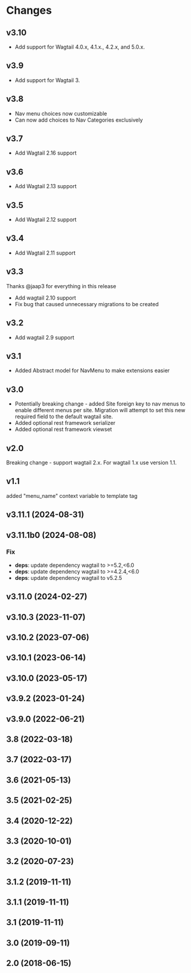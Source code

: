 # Changes

## v3.10

- Add support for Wagtail 4.0.x, 4.1.x., 4.2.x, and 5.0.x.

## v3.9

- Add support for Wagtail 3.

## v3.8

- Nav menu choices now customizable
- Can now add choices to Nav Categories exclusively

## v3.7

- Add Wagtail 2.16 support

## v3.6

- Add Wagtail 2.13 support


## v3.5

- Add Wagtail 2.12 support

## v3.4

- Add Wagtail 2.11 support

## v3.3

Thanks @jaap3 for everything in this release

- Add wagtail 2.10 support
- Fix bug that caused unnecessary migrations to be created

## v3.2

- Add wagtail 2.9 support

## v3.1

- Added Abstract model for NavMenu to make extensions easier

## v3.0

- Potentially breaking change - added Site foreign key to nav menus to enable different menus per site. Migration will attempt to set this new required field to the default wagtail site.
- Added optional rest framework serializer
- Added optional rest framework viewset

## v2.0

Breaking change - support wagtail 2.x. For wagtail 1.x use version 1.1.

## v1.1

added "menu_name" context variable to template tag

## v3.11.1 (2024-08-31)

## v3.11.1b0 (2024-08-08)

### Fix

- **deps**: update dependency wagtail to >=5.2,<6.0
- **deps**: update dependency wagtail to >=4.2.4,<6.0
- **deps**: update dependency wagtail to v5.2.5

## v3.11.0 (2024-02-27)

## v3.10.3 (2023-11-07)

## v3.10.2 (2023-07-06)

## v3.10.1 (2023-06-14)

## v3.10.0 (2023-05-17)

## v3.9.2 (2023-01-24)

## v3.9.0 (2022-06-21)

## 3.8 (2022-03-18)

## 3.7 (2022-03-17)

## 3.6 (2021-05-13)

## 3.5 (2021-02-25)

## 3.4 (2020-12-22)

## 3.3 (2020-10-01)

## 3.2 (2020-07-23)

## 3.1.2 (2019-11-11)

## 3.1.1 (2019-11-11)

## 3.1 (2019-11-11)

## 3.0 (2019-09-11)

## 2.0 (2018-06-15)

